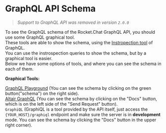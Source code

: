 # GraphQL API Schema

> _Support to GraphQL API was removed in version `2.0.0`_

To see the GraphQL schema of the Rocket.Chat GraphQL API, you should use some GraphQL graphical tool. <br/>
These tools are able to show the schema, using the [Instropection tool](https://graphql.org/learn/introspection/) of GraphQL.<br/>
You can use the instrospection queries to show the schema, but by a graphical tool is easier.<br/>
Below we have some options of tools, and where you can see the schema in each of them.

**Graphical Tools:**

[GraphQL Playground](https://github.com/prisma/graphql-playground) (You can see the schema by clicking on the green button("schema") on the right side). <br/>
[Altair GraphQL](https://altair.sirmuel.design/) (You can see the schema by clicking on the "Docs" button, which is on the left side of the "Send Request" button). <br/>
`GraphiQL` (GraphiQL is a tool provided by the API itself, just access the `{YOUR_HOST}/graphiql` endpoint and make sure the server is in **development** mode.
You can see the schema by clicking the "Docs" button in the upper right corner).
